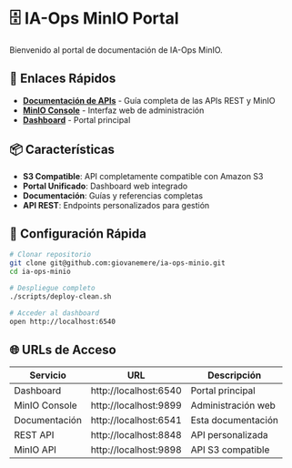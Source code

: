 # 🗄️ IA-Ops MinIO Portal

Bienvenido al portal de documentación de IA-Ops MinIO.

## 🚀 Enlaces Rápidos

- **[Documentación de APIs](api-docs.md)** - Guía completa de las APIs REST y MinIO
- **[MinIO Console](http://localhost:9899)** - Interfaz web de administración
- **[Dashboard](http://localhost:6540)** - Portal principal

## 📦 Características

- **S3 Compatible**: API completamente compatible con Amazon S3
- **Portal Unificado**: Dashboard web integrado
- **Documentación**: Guías y referencias completas
- **API REST**: Endpoints personalizados para gestión

## 🔧 Configuración Rápida

```bash
# Clonar repositorio
git clone git@github.com:giovanemere/ia-ops-minio.git
cd ia-ops-minio

# Despliegue completo
./scripts/deploy-clean.sh

# Acceder al dashboard
open http://localhost:6540
```

## 🌐 URLs de Acceso

| Servicio | URL | Descripción |
|----------|-----|-------------|
| Dashboard | http://localhost:6540 | Portal principal |
| MinIO Console | http://localhost:9899 | Administración web |
| Documentación | http://localhost:6541 | Esta documentación |
| REST API | http://localhost:8848 | API personalizada |
| MinIO API | http://localhost:9898 | API S3 compatible |
